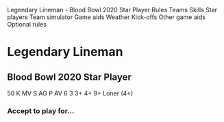 ﻿
Legendary Lineman - Blood Bowl 2020 Star Player
Rules
Teams
Skills
Star players
Team simulator
Game aids
Weather
Kick-offs
Other game aids
Optional rules
# Legendary Lineman
## Blood Bowl 2020 Star Player
50 K
MV
S
AG
P
AV
6
3
3+
4+
9+
Loner (4+)

### Accept to play for...
